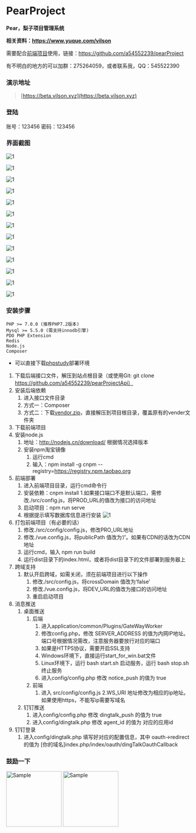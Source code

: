 # PearProject

**Pear，梨子项目管理系统**

**相关资料：https://www.yuque.com/vilson**

需要配合[前端项目](https://github.com/a54552239/pearProject)使用，链接：https://github.com/a54552239/pearProject

有不明白的地方的可以加群：275264059，或者联系我，QQ：545522390
### 演示地址
> [https://beta.vilson.xyz](https://beta.vilson.xyz)

### 登陆 ###
账号：123456 密码：123456
### 界面截图
![1](https://static.vilson.xyz/overview/1.png)

![1](https://static.vilson.xyz/overview/2.png)

![1](https://static.vilson.xyz/overview/3.png)

![1](https://static.vilson.xyz/overview/4.png)

![1](https://static.vilson.xyz/overview/5.png)

![1](https://static.vilson.xyz/overview/6.png)

![1](https://static.vilson.xyz/overview/7.png)

![1](https://static.vilson.xyz/overview/8.png)

![1](https://static.vilson.xyz/overview/9.png)

![1](https://static.vilson.xyz/overview/10.png)

![1](https://static.vilson.xyz/overview/11.png)

![1](https://static.vilson.xyz/overview/12.png)

![1](https://static.vilson.xyz/overview/13.png)
### 安装步骤 ###
```
PHP >= 7.0.0 (推荐PHP7.2版本)
Mysql >= 5.5.0 (需支持innodb引擎)
PDO PHP Extension
Redis
Node.js
Composer
```
- 可以直接下载[phpstudy](http://phpstudy.php.cn/phpstudy/PhpStudy20180211.zip)部署环境
1. 下载后端接口文件，解压到站点根目录（或使用Git: git clone https://github.com/a54552239/pearProjectApi）
2. 安装后端依赖
    1. 进入接口文件目录
    2. 方式一：Composer
    3. 方式二：下载[vendor.zip](https://vilson-static.oss-cn-shenzhen.aliyuncs.com/common/vendor.zip)，直接解压到项目根目录，覆盖原有的vender文件夹
3. 下载前端项目
4. 安装node.js
    1. 地址：http://nodejs.cn/download/ 根据情况选择版本
    2. 安装npm淘宝镜像
        1. 运行cmd
        2. 输入：npm install -g cnpm --registry=https://registry.npm.taobao.org
5. 前端部署
    1. 进入前端项目目录，运行cmd命令行
    2. 安装依赖：cnpm install
        1.如果接口端口不是默认端口，需修改./src/config.js，将PROD_URL的值改为接口的访问地址
    3. 启动项目：npm run serve
    4. 根据提示填写数据库信息进行安装
        ![1](https://static.vilson.xyz/help/pearproject/3.png)
6. 打包前端项目（有必要的话）
    1. 修改./src/config/config.js，修改PRO_URL地址
    2. 修改./vue.config.js，将publicPath 值改为‘/’。如果有CDN的话改为CDN地址
    3. 运行cmd，输入 npm run build
    4. 运行dist目录下的index.html，或者将dist目录下的文件部署到服务器上
7. 跨域支持
    1. 默认开启跨域，如需关闭，须在前端项目进行以下操作
        1. 修改./src/config.js，将crossDomain 值改为‘false’
        2. 修改./vue.config.js，将DEV_URL的值改为接口的访问地址
        3. 重启启动项目
8. 消息推送
    1. 桌面推送
        1. 后端
            1. 进入application/common/Plugins/GateWayWorker
            2. 修改config.php，修改 SERVER_ADDRESS 的值为内网IP地址。端口号根据情况需改，注意服务器要放行对应的端口
            3. 如果是HTTPS协议，需要开启SSL支持
            4. Windows环境下，直接运行start_for_win.bat文件
            5. Linux环境下，运行 bash start.sh 启动服务，运行 bash stop.sh 终止服务
            6. 进入config/config.php 修改 notice_push 的值为 true
        2. 前端
            1. 进入 src/config/config.js
            2.WS_URI 地址修改为相应的ip地址。如果使用https，不能写ip需要写域名 
    2. 钉钉推送
        1. 进入config/config.php 修改 dingtalk_push 的值为 true
        2. 进入config/dingtalk.php 修改 agent_id 的值为 对应的应用id
9. 钉钉登录
    1. 进入config/dingtalk.php 填写好对应的配置信息，其中 oauth->redirect 的值为 [你的域名]index.php/index/oauth/dingTalkOauthCallback
        
### 鼓励一下 ###
<img src="https://static.vilson.xyz/pay/wechat.png" alt="Sample"  width="150" height="150">

<img src="https://static.vilson.xyz/pay/alipay2.png" alt="Sample"  width="150" height="150">
